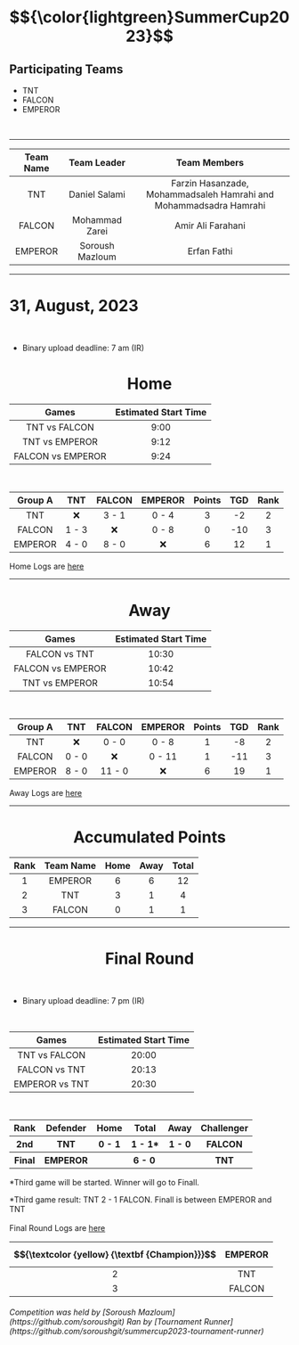 # $${\color{lightgreen}SummerCup2023}$$

## Participating Teams
<ul>
    <li>TNT</li>
    <li>FALCON</li>
    <li>EMPEROR</li>
</ul>

<br>

---------------------

|  Team Name  |  Team Leader  |                        Team Members                               |
|   :---:     |     :---:     |                           :---:                                   |
|    TNT      | Daniel Salami | Farzin Hasanzade, Mohammadsaleh Hamrahi and Mohammadsadra Hamrahi |
|    FALCON   | Mohammad Zarei|                           Amir Ali Farahani                       |
|  EMPEROR    |Soroush Mazloum|                              Erfan Fathi                          |

---------------------

# 31, August, 2023

<br>

<ul>
    <li>
         Binary upload deadline: 7 am (IR)
    </li>
</ul>


<h1 align="center">Home</h1>

|         Games            |Estimated Start Time|
|         :---:            |    :---:           |                 
|      TNT vs FALCON       |         9:00       |
|     TNT vs EMPEROR       |        9:12        |
|     FALCON vs EMPEROR    |        9:24        |

<br>

|  Group A  |   TNT  | FALCON | EMPEROR | Points | TGD | Rank |
|   :---:   |  :---: | :---:  |   :---: |  :---: |:---:| :---:|
|    TNT    |   :x:  | 3 - 1  | 0 - 4   |    3   | -2  |  2   |
|  FALCON   | 1 - 3  |   :x:  | 0 - 8   |   0    | -10 |  3   |
|  EMPEROR  | 4 - 0  | 8 - 0  |    :x:  |   6    |  12 |  1   |

Home Logs are [here](https://github.com/SummerCup/SummerCup2023/tree/main/HomeLogs)

---------------------

<h1 align="center">Away</h1>

|         Games            |Estimated Start Time|
|         :---:            |    :---:           | 
|      FALCON vs TNT       |         10:30       |
|     FALCON vs EMPEROR    |        10:42        |
|     TNT vs EMPEROR       |        10:54        |

<br>

|  Group A  |   TNT  | FALCON | EMPEROR | Points | TGD | Rank |
|   :---:   |  :---: | :---:  |   :---: |  :---: |:---:| :---:|
|    TNT    |   :x:  | 0 - 0  | 0 - 8   |   1    |  -8 |  2   |
|  FALCON   |  0 - 0 |   :x:  | 0 - 11  |    1   | -11 |   3  |
|  EMPEROR  | 8 - 0  | 11 - 0 |    :x:  |    6   |  19 |  1   |

Away Logs are [here](https://github.com/SummerCup/SummerCup2023/tree/main/AwayLogs)
<hr>

<h1 align="center">Accumulated Points</h1>

| Rank | Team Name | Home | Away | Total |
|:---: |   :---:   | :---:|:---: | :---: |
|   1  |  EMPEROR  |   6  |  6   |  12   |
|   2  |    TNT    |   3  |  1   |   4   |
|   3  |   FALCON  |   0  |  1   |    1  |

---------------------

<h1 align="center">Final Round</h1>

<br>


<ul>
    <li>
         Binary upload deadline: 7 pm (IR)   
    </li>
</ul>

<br>


|         Games            |Estimated Start Time|
|         :---:            |    :---:           |                 
|      TNT vs  FALCON      |         20:00      |
|      FALCON vs  TNT      |         20:13      |
|  EMPEROR  vs    TNT      |        20:30       |

<br>
    

<table>
    <tr>
        <th>Rank</th>
        <th>Defender</th>
        <th>Home</th>
        <th>Total</th>
        <th>Away</th>
        <th>Challenger</th>
    </tr>
    <tr>
        <th>2nd</th>
        <th>TNT</th>
        <th>0 - 1</th>
        <th>1 - 1*</th>
        <th>1 - 0</th>
        <th>FALCON</th>
    </tr>
    <tr>
        <th>Final</th>
        <th>EMPEROR</th>
        <th colspan="3">6 - 0</th>
        <th>TNT</th>
    </tr>
</table>
*Third game will be started. Winner will go to Finall.

*Third game result: TNT 2 - 1 FALCON. Finall is between EMPEROR and TNT
<br>
<br>
Final Round Logs are [here](https://github.com/SummerCup/SummerCup2023/tree/main/FinalLogs)
<br>

|  $${\textcolor {yellow} {\textbf {Champion}}}$$  |   EMPEROR  |
|              :---:             |   :---:  |
|                2               |   TNT    |
|                3               |  FALCON  |


<h6>
    Competition was held by [Soroush Mazloum] (https://github.com/soroushgit)
    Ran by [Tournament Runner] (https://github.com/soroushgit/summercup2023-tournament-runner)
</h6>

